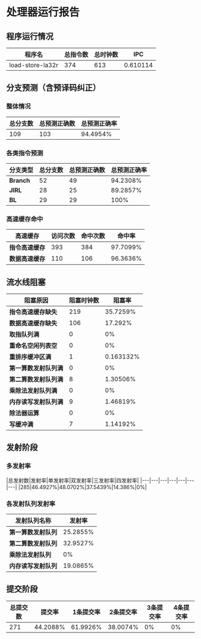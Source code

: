 # 处理器运行报告
## 程序运行情况
|程序名|总指令数|总时钟数|IPC|
|---|---|---|---|
|load-store-la32r|374|613|0.610114|

## 分支预测（含预译码纠正）
### 整体情况
|总分支数|总预测正确数|总预测正确率|
|---|---|---|
|109|103|94.4954%|

### 各类指令预测
|分支类型|总分支数|总预测正确数|总预测正确率|
|---|---|---|---|
|**Branch**| 52 | 49 | 94.2308%|
|**JIRL**| 28 | 25 | 89.2857%|
|**BL**| 29 | 29 | 100%|

### 高速缓存命中
|高速缓存|访问次数|命中次数|命中率|
|---|---|---|---|
|**指令高速缓存**| 393 | 384 | 97.7099%|
|**数据高速缓存**| 110 | 106 | 96.3636%|
## 流水线阻塞
|阻塞原因|阻塞时钟数|阻塞率|
|---|---|---|
|**指令高速缓存缺失**| 219 | 35.7259%|
|**数据高速缓存缺失**| 106 | 17.292%|
|**取指队列满**| 0 | 0%|
|**重命名空闲列表空**|0 | 0%|
|**重排序缓冲区满**|1 | 0.163132%|
|**第一算数发射队列满**|0 | 0%|
|**第二算数发射队列满**|8 | 1.30506%|
|**乘除法发射队列满**|0 | 0%|
|**内存读写发射队列满**|9 | 1.46819%|
|**除法器运算**|0 | 0%|
|**写缓冲满**|7 | 1.14192%|

## 发射阶段
### 多发射率
|总发射数|发射率|单发射率|双发射率|三发射率|四发射率|
|---|---|---|---|---|---|---|
|285|46.4927%|48.0702%|37.5439%|14.386%|0%|

### 各发射队列发射率
|发射队列名称|发射率|
|---|---|
|**第一算数发射队列**|25.2855%|
|**第二算数发射队列**|32.9527%|
|**乘除法发射队列**|0%|
|**内存读写发射队列**|19.0865%|

## 提交阶段
|总提交数|提交率|1条提交率|2条提交率|3条提交率|4条提交率|
|---|---|---|---|---|---|
|271|44.2088%|61.9926%|38.0074%|0%|0%|
